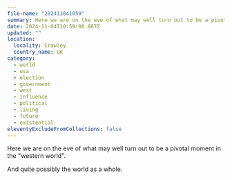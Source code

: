```yaml
---
file-name: "202411041059"
summary: Here we are on the eve of what may well turn out to be a pivotal moment in the "western world". And quite possibly the world as a whole.
date: 2024-11-04T10:59:00.867Z
updated: ""
location:
  locality: Crawley
  country_name: UK
category:
  - world
  - usa
  - election
  - government
  - west
  - influence
  - political
  - living
  - future
  - existential
eleventyExcludeFromCollections: false
---
```


Here we are on the eve of what may well turn out to be a pivotal moment in the "western world".

And quite possibly the world as a whole.
